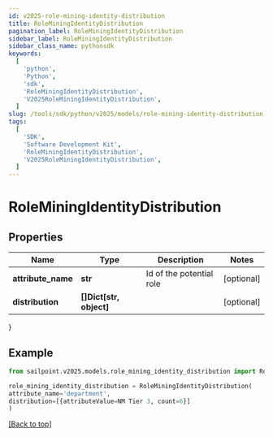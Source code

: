 ```yaml
---
id: v2025-role-mining-identity-distribution
title: RoleMiningIdentityDistribution
pagination_label: RoleMiningIdentityDistribution
sidebar_label: RoleMiningIdentityDistribution
sidebar_class_name: pythonsdk
keywords:
  [
    'python',
    'Python',
    'sdk',
    'RoleMiningIdentityDistribution',
    'V2025RoleMiningIdentityDistribution',
  ]
slug: /tools/sdk/python/v2025/models/role-mining-identity-distribution
tags:
  [
    'SDK',
    'Software Development Kit',
    'RoleMiningIdentityDistribution',
    'V2025RoleMiningIdentityDistribution',
  ]
---
```


# RoleMiningIdentityDistribution

## Properties

| Name | Type | Description | Notes |
| --- | --- | --- | --- |
| **attribute_name** | **str** | Id of the potential role | [optional] |
| **distribution** | **[]Dict[str, object]** |  | [optional] |

}

## Example

```python
from sailpoint.v2025.models.role_mining_identity_distribution import RoleMiningIdentityDistribution

role_mining_identity_distribution = RoleMiningIdentityDistribution(
attribute_name='department',
distribution=[{attributeValue=NM Tier 3, count=6}]
)

```

[[Back to top]](#)
